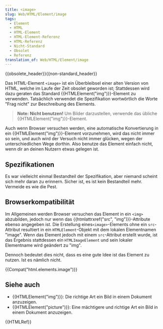 ```yaml
---
title: <image>
slug: Web/HTML/Element/image
tags:
  - Element
  - HTML
  - HTML-Element
  - HTML-Element-Referenz
  - HTML-Referenz
  - Nicht-Standard
  - Obsolet
  - Referenz
translation_of: Web/HTML/Element/image
---
```

{{obsolete_header}}{{non-standard_header}}

Das HTML-Element `<image>` ist ein Überbleibsel einer alten Version von HTML, welche im Laufe der Zeit obsolet geworden ist; Stattdessen wird dazu geraten das Standard {{HTMLElement("img")}}-Element zu verwenden. Tatsächlich verwendet die Spezifikation wortwörtlich die Worte "Frag nicht" zur Beschreibung des Elements.

> **Note:** **Nicht benutzen!** Um Bilder darzustellen, verwende das übliche {{HTMLElement("img")}}-Element.

Auch wenn Browser versuchen werden, eine automatische Konvertierung in ein {{HTMLElement("img")}}-Element vorzunehmen, wird das nicht immer so sein, und auch wird der Versuch nicht immer glücken, wegen der unterschiedlichen Wege dorthin. Also benutze das Element einfach nicht, wenn dir an deinen Nutzern etwas gelegen ist.

## Spezifikationen

Es war vielleicht einmal Bestandteil der Spezifikation, aber niemand scheint sich mehr daran zu erinnern. Sicher ist, es ist kein Bestandteil mehr. Vermeide es wie die Pest.

## Browserkompatibilität

Im Allgemeinen werden Browser versuchen das Element in ein `<img>` abzubilden, jedoch nur wenn das {{htmlattrxref("src", "img")}}-Attribute ebenso angegeben ist. Die Erstellung eines`<image>`-Elements ohne ein `src`-Attribut resultiert in ein `HTMLElement`-Objekt mit dem lokalen Elementnamen "image". Wenn das Element jedoch mit einem `src`-Attribut erstellt wurde, ist das Ergebnis stattdessen ein `HTMLImageElement` und sein lokaler Elementname wird geändert zu "img".

Dennoch bedeutet dies nicht, dass es eine gute Idee ist das Element zu nutzen. Ist es nämlich nicht.

{{Compat("html.elements.image")}}

## Siehe auch

- {{HTMLElement("img")}}: Die richtige Art ein Bild in einem Dokument anzuzeigen.
- {{HTMLElement("picture")}}: Eine mächtigere und richtige Art ein Bild in einem Dokument anzuzeigen.

{{HTMLRef}}
